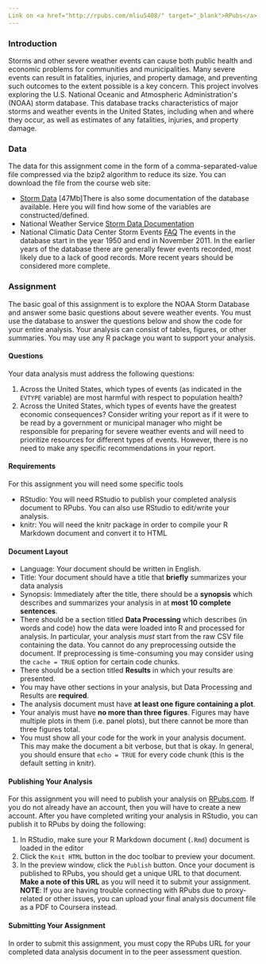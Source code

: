 ```yaml
---
Link on <a href="http://rpubs.com/mliu5408/" target="_blank">RPubs</a>  My [Coursera-Reproducible-Research](https://github.com/mliu5408/RepData_PeerAssessment2) Repo
---
```

### Introduction
Storms and other severe weather events can cause both public health and economic problems for communities and municipalities. Many severe events can result in fatalities, injuries, and property damage, and preventing such outcomes to the extent possible is a key concern.
This project involves exploring the U.S. National Oceanic and Atmospheric Administration's (NOAA) storm database. This database tracks characteristics of major storms and weather events in the United States, including when and where they occur, as well as estimates of any fatalities, injuries, and property damage.
### Data
The data for this assignment come in the form of a comma-separated-value file compressed via the bzip2 algorithm to reduce its size. You can download the file from the course web site:
* [Storm Data](https://d396qusza40orc.cloudfront.net/repdata%2Fdata%2FStormData.csv.bz2) [47Mb]There is also some documentation of the database available. Here you will find how some of the variables are constructed/defined.
* National Weather Service [Storm Data Documentation](https://d396qusza40orc.cloudfront.net/repdata%2Fpeer2_doc%2Fpd01016005curr.pdf)
* National Climatic Data Center Storm Events [FAQ](https://d396qusza40orc.cloudfront.net/repdata%2Fpeer2_doc%2FNCDC%20Storm%20Events-FAQ%20Page.pdf)
The events in the database start in the year 1950 and end in November 2011. In the earlier years of the database there are generally fewer events recorded, most likely due to a lack of good records. More recent years should be considered more complete.
### Assignment
The basic goal of this assignment is to explore the NOAA Storm Database and answer some basic questions about severe weather events. You must use the database to answer the questions below and show the code for your entire analysis. Your analysis can consist of tables, figures, or other summaries. You may use any R package you want to support your analysis.
#### Questions
Your data analysis must address the following questions:
1. Across the United States, which types of events (as indicated in the `EVTYPE` variable) are most harmful with respect to population health?
2. Across the United States, which types of events have the greatest economic consequences?
Consider writing your report as if it were to be read by a government or municipal manager who might be responsible for preparing for severe weather events and will need to prioritize resources for different types of events. However, there is no need to make any specific recommendations in your report.
#### Requirements
For this assignment you will need some specific tools
* RStudio: You will need RStudio to publish your completed analysis document to RPubs. You can also use RStudio to edit/write your analysis.
* knitr: You will need the knitr package in order to compile your R Markdown document and convert it to HTML
#### Document Layout
* Language: Your document should be written in English.
* Title: Your document should have a title that <b>briefly</b> summarizes your data analysis
* Synopsis: Immediately after the title, there should be a <b>synopsis</b> which describes and summarizes your analysis in at <b>most 10 complete sentences</b>.
* There should be a section titled <b>Data Processing</b> which describes (in words and code) how the data were loaded into R and processed for analysis. In particular, your analysis <i>must</i> start from the raw CSV file containing the data. You cannot do any preprocessing outside the document. If preprocessing is time-consuming you may consider using the `cache = TRUE` option for certain code chunks.
* There should be a section titled <b>Results</b> in which your results are presented.
* You may have other sections in your analysis, but Data Processing and Results are <b>required</b>.
* The analysis document must have <b>at least one figure containing a plot</b>.
* Your analyis must have <b>no more than three figures</b>. Figures may have multiple plots in them (i.e. panel plots), but there cannot be more than three figures total.
* You must show all your code for the work in your analysis document. This may make the document a bit verbose, but that is okay. In general, you should ensure that `echo = TRUE` for every code chunk (this is the default setting in knitr).
#### Publishing Your Analysis
For this assignment you will need to publish your analysis on [RPubs.com](http://rpubs.com/). If you do not already have an account, then you will have to create a new account. After you have completed writing your analysis in RStudio, you can publish it to RPubs by doing the following:
1. In RStudio, make sure your R Markdown document (`.Rmd`) document is loaded in the editor
2. Click the `Knit HTML` button in the doc toolbar to preview your document.
3. In the preview window, click the `Publish` button.
Once your document is published to RPubs, you should get a unique URL to that document. <b>Make a note of this URL</b> as you will need it to submit your assignment.
<b>NOTE</b>: If you are having trouble connecting with RPubs due to proxy-related or other issues, you can upload your final analysis document file as a PDF to Coursera instead.
#### Submitting Your Assignment
In order to submit this assignment, you must copy the RPubs URL for your completed data analysis document in to the peer assessment question.
